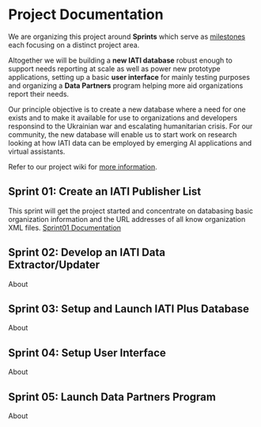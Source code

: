 # Project Documentation

We are organizing this project around **Sprints** which serve as [milestones](https://github.com/Humanitarian-AI/IATIPlus/milestones) each focusing on a distinct project area.

Altogether we will be building a **new IATI database** robust enough to support needs reporting at scale as well as power new prototype applications, setting up a basic **user interface** for mainly testing purposes and organizing a **Data Partners** program helping more aid organizations report their needs.

Our principle objective is to create a new database where a need for one exists and to make it available for use to organizations and developers responsind to the Ukrainian war and escalating humanitarian crisis. For our community, the new database will enable us to start work on research looking at how IATI data can be employed by emerging AI applications and virtual assistants.

Refer to our project wiki for [more information](https://github.com/Humanitarian-AI/IATIPlus/wiki/IATI-Plus-Project).

## Sprint 01: Create an IATI Publisher List

This sprint will get the project started and concentrate on databasing basic organization information and the URL addresses of all know organization XML files. [Sprint01 Documentation](https://github.com/Humanitarian-AI/IATIPlus/blob/main/Sprint01.md)

## Sprint 02: Develop an IATI Data Extractor/Updater

About

## Sprint 03: Setup and Launch IATI Plus Database

About

## Sprint 04: Setup User Interface

About

## Sprint 05: Launch Data Partners Program

About
